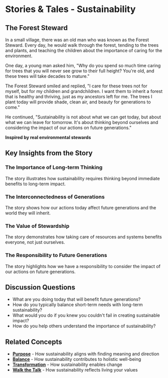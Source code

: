 # Stories & Tales - Sustainability

## The Forest Steward

In a small village, there was an old man who was known as the Forest Steward. Every day, he would walk through the forest, tending to the trees and plants, and teaching the children about the importance of caring for the environment.

One day, a young man asked him, "Why do you spend so much time caring for trees that you will never see grow to their full height? You're old, and these trees will take decades to mature."

The Forest Steward smiled and replied, "I care for these trees not for myself, but for my children and grandchildren. I want them to inherit a forest that is healthy and thriving, just as my ancestors left for me. The trees I plant today will provide shade, clean air, and beauty for generations to come."

He continued, "Sustainability is not about what we can get today, but about what we can leave for tomorrow. It's about thinking beyond ourselves and considering the impact of our actions on future generations."

**Inspired by real environmental stewards**

## Key Insights from the Story

### The Importance of Long-term Thinking
The story illustrates how sustainability requires thinking beyond immediate benefits to long-term impact.

### The Interconnectedness of Generations
The story shows how our actions today affect future generations and the world they will inherit.

### The Value of Stewardship
The story demonstrates how taking care of resources and systems benefits everyone, not just ourselves.

### The Responsibility to Future Generations
The story highlights how we have a responsibility to consider the impact of our actions on future generations.

## Discussion Questions
- What are you doing today that will benefit future generations?
- How do you typically balance short-term needs with long-term sustainability?
- What would you do if you knew you couldn't fail in creating sustainable impact?
- How do you help others understand the importance of sustainability?

## Related Concepts
- **[Purpose](../purpose/README.md)** - How sustainability aligns with finding meaning and direction
- **[Balance](../balance/README.md)** - How sustainability contributes to holistic well-being
- **[Transformation](../transformation/README.md)** - How sustainability enables change
- **[Walk the Talk](../walk-the-talk/README.md)** - How sustainability reflects living your values
